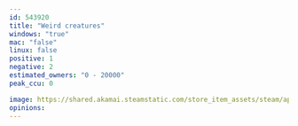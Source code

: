 ```yaml
---
id: 543920
title: "Weird creatures"
windows: "true"
mac: "false"
linux: false
positive: 1
negative: 2
estimated_owners: "0 - 20000"
peak_ccu: 0

image: https://shared.akamai.steamstatic.com/store_item_assets/steam/apps/543920/header.jpg?t=1482460878
opinions:
---
```

